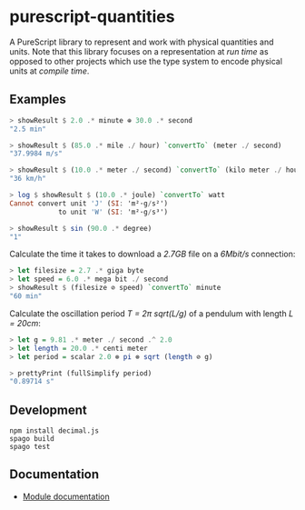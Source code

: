 # purescript-quantities

A PureScript library to represent and work with physical quantities and units. Note that this library
focuses on a representation at *run time* as opposed to other projects which use the type system to
encode physical units at *compile time*.

## Examples

``` purs
> showResult $ 2.0 .* minute ⊕ 30.0 .* second
"2.5 min"

> showResult $ (85.0 .* mile ./ hour) `convertTo` (meter ./ second)
"37.9984 m/s"

> showResult $ (10.0 .* meter ./ second) `convertTo` (kilo meter ./ hour)
"36 km/h"

> log $ showResult $ (10.0 .* joule) `convertTo` watt
Cannot convert unit 'J' (SI: 'm²·g/s²')
            to unit 'W' (SI: 'm²·g/s³')

> showResult $ sin (90.0 .* degree)
"1"
```

Calculate the time it takes to download a *2.7GB* file on a *6Mbit/s* connection:
``` purs
> let filesize = 2.7 .* giga byte
> let speed = 6.0 .* mega bit ./ second
> showResult $ (filesize ⊘ speed) `convertTo` minute
"60 min"
```

Calculate the oscillation period *T = 2π sqrt(L/g)* of a pendulum with length *L = 20cm*:
``` purs
> let g = 9.81 .* meter ./ second .^ 2.0
> let length = 20.0 .* centi meter
> let period = scalar 2.0 ⊗ pi ⊗ sqrt (length ⊘ g)

> prettyPrint (fullSimplify period)
"0.89714 s"
```

## Development
```
npm install decimal.js
spago build
spago test
```

## Documentation

- [Module documentation](https://pursuit.purescript.org/packages/purescript-quantities)
